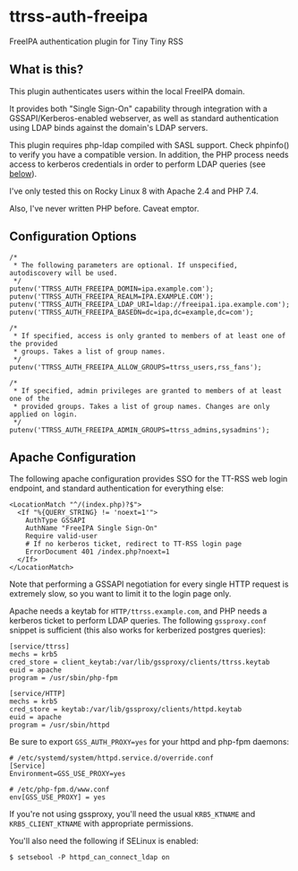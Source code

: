 # ttrss-auth-freeipa

FreeIPA authentication plugin for Tiny Tiny RSS

## What is this?
This plugin authenticates users within the local FreeIPA domain.

It provides both "Single Sign-On" capability through integration with a
GSSAPI/Kerberos-enabled webserver, as well as standard authentication using
LDAP binds against the domain's LDAP servers.

This plugin requires php-ldap compiled with SASL support. Check phpinfo() to
verify you have a compatible version. In addition, the PHP process needs
access to kerberos credentials in order to perform LDAP queries
(see [below](#apache-configuration)).

I've only tested this on Rocky Linux 8 with Apache 2.4 and PHP 7.4.

Also, I've never written PHP before. Caveat emptor.

## Configuration Options

    /*
     * The following parameters are optional. If unspecified, autodiscovery will be used.
     */
    putenv('TTRSS_AUTH_FREEIPA_DOMIN=ipa.example.com');
    putenv('TTRSS_AUTH_FREEIPA_REALM=IPA.EXAMPLE.COM');
    putenv('TTRSS_AUTH_FREEIPA_LDAP_URI=ldap://freeipa1.ipa.example.com');
    putenv('TTRSS_AUTH_FREEIPA_BASEDN=dc=ipa,dc=example,dc=com');

    /*
     * If specified, access is only granted to members of at least one of the provided
     * groups. Takes a list of group names.
     */
    putenv('TTRSS_AUTH_FREEIPA_ALLOW_GROUPS=ttrss_users,rss_fans');

    /*
     * If specified, admin privileges are granted to members of at least one of the
     * provided groups. Takes a list of group names. Changes are only applied on login.
     */
    putenv('TTRSS_AUTH_FREEIPA_ADMIN_GROUPS=ttrss_admins,sysadmins');

## Apache Configuration

The following apache configuration provides SSO for the TT-RSS web login endpoint,
and standard authentication for everything else:

    <LocationMatch "^/(index.php)?$">
      <If "%{QUERY_STRING} != 'noext=1'">
        AuthType GSSAPI
        AuthName "FreeIPA Single Sign-On"
        Require valid-user
        # If no kerberos ticket, redirect to TT-RSS login page
        ErrorDocument 401 /index.php?noext=1
      </If>
    </LocationMatch>

Note that performing a GSSAPI negotiation for every single HTTP request is extremely
slow, so you want to limit it to the login page only.

Apache needs a keytab for `HTTP/ttrss.example.com`, and PHP needs a kerberos ticket
to perform LDAP queries. The following `gssproxy.conf` snippet is sufficient (this
also works for kerberized postgres queries):

    [service/ttrss]
    mechs = krb5
    cred_store = client_keytab:/var/lib/gssproxy/clients/ttrss.keytab
    euid = apache
    program = /usr/sbin/php-fpm

    [service/HTTP]
    mechs = krb5
    cred_store = keytab:/var/lib/gssproxy/clients/httpd.keytab
    euid = apache
    program = /usr/sbin/httpd

Be sure to export `GSS_AUTH_PROXY=yes` for your httpd and php-fpm daemons:

    # /etc/systemd/system/httpd.service.d/override.conf
    [Service]
    Environment=GSS_USE_PROXY=yes

    # /etc/php-fpm.d/www.conf
    env[GSS_USE_PROXY] = yes

If you're not using gssproxy, you'll need the usual `KRB5_KTNAME` and
`KRB5_CLIENT_KTNAME` with appropriate permissions.

You'll also need the following if SELinux is enabled:

    $ setsebool -P httpd_can_connect_ldap on
